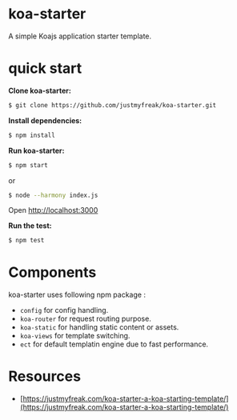 koa-starter
===========

A simple Koajs application starter template. 

quick start
=============

**Clone koa-starter:**

```sh
$ git clone https://github.com/justmyfreak/koa-starter.git
```

**Install dependencies:**

```sh
$ npm install
```

**Run koa-starter:**

```sh
$ npm start
```

or 

```sh
$ node --harmony index.js
```
Open [http://localhost:3000](http://localhost:3000)

**Run the test:**

```sh
$ npm test
```

Components
==========

koa-starter uses following npm package : 

* `config` for config handling.
* `koa-router` for request routing purpose.
* `koa-static` for handling static content or assets.
* `koa-views` for template switching.
* `ect` for default templatin engine due to fast performance.

Resources
=========

* [https://justmyfreak.com/koa-starter-a-koa-starting-template/](https://justmyfreak.com/koa-starter-a-koa-starting-template/)